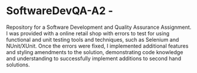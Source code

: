 # SoftwareDevQA-A2 - 
Repository for a Software Development and Quality Assurance Assignment. I was provided with a online retail shop with errors to test for using functional
and unit testing tools and techniques, such as Selenium and NUnit/XUnit. Once the errors were fixed, I implemented additional features and styling amendments to the solution,
demonstrating code knowledge and understanding to successfully implement additions to second hand solutions.
